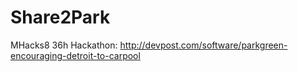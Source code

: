 # Share2Park

MHacks8 36h Hackathon:
http://devpost.com/software/parkgreen-encouraging-detroit-to-carpool
